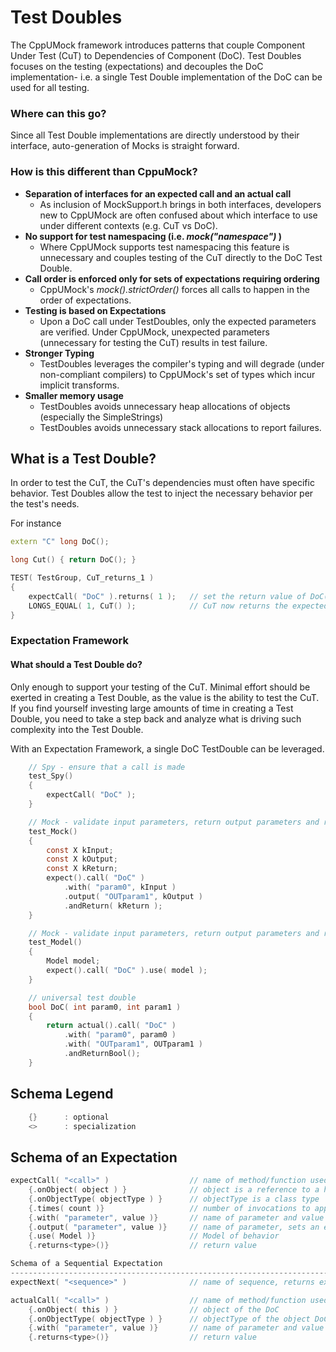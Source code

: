 Test Doubles
========================================================================================================================

The CppUMock framework introduces patterns that couple Component Under Test (CuT) to Dependencies of Component (DoC).
Test Doubles focuses on the testing (expectations) and decouples the DoC implementation- i.e. a single Test Double
implementation of the DoC can be used for all testing.

### Where can this go?
Since all Test Double implementations are directly understood by their interface, auto-generation of Mocks is straight
forward.

### How is this different than CppuMock?

* **Separation of interfaces for an expected call and an actual call**
    * As inclusion of MockSupport.h brings in both interfaces, developers new to CppUMock are often confused about which
        interface to use under different contexts (e.g. CuT vs DoC).
* **No support for test namespacing (i.e. _mock("namespace")_ )**
    * Where CppUMock supports test namespacing this feature is unnecessary and couples testing of the CuT directly to
        the DoC Test Double.
* **Call order is enforced only for sets of expectations requiring ordering**
    * CppUMock's _mock().strictOrder()_ forces all calls to happen in the order of expectations.
* **Testing is based on Expectations**
    * Upon a DoC call under TestDoubles, only the expected parameters are verified.  Under CppUMock, unexpected
        parameters (unnecessary for testing the CuT) results in test failure.
* **Stronger Typing**
    * TestDoubles leverages the compiler's typing and will degrade (under non-compliant compilers) to CppUMock's set of
        types which incur implicit transforms.
* **Smaller memory usage**
    * TestDoubles avoids unnecessary heap allocations of objects (especially the SimpleStrings)
    * TestDoubles avoids unnecessary stack allocations to report failures.

What is a Test Double?
------------------------------------------------------------------------------------------------------------------------
In order to test the CuT, the CuT's dependencies must often have specific behavior.  Test Doubles allow the test to
inject the necessary behavior per the test's needs.

For instance
```c++
extern "C" long DoC();

long Cut() { return DoC(); }

TEST( TestGroup, CuT_returns_1 )
{
    expectCall( "DoC" ).returns( 1 );   // set the return value of DoC()
    LONGS_EQUAL( 1, CuT() );            // CuT now returns the expected value
}
```

### Expectation Framework

#### What should a Test Double do?
Only enough to support your testing of the CuT.  Minimal effort should be exerted in creating a Test Double, as the
value is the ability to test the CuT.  If you find yourself investing large amounts of time in creating a Test Double,
you need to take a step back and analyze what is driving such complexity into the Test Double.

With an Expectation Framework, a single DoC TestDouble can be leveraged.
```c
    // Spy - ensure that a call is made
    test_Spy()
    {
        expectCall( "DoC" );
    }

    // Mock - validate input parameters, return output parameters and return value
    test_Mock()
    {
        const X kInput;
        const X kOutput;
        const X kReturn;
        expect().call( "DoC" )
            .with( "param0", kInput )
            .output( "OUTparam1", kOutput )
            .andReturn( kReturn );
    }

    // Mock - validate input parameters, return output parameters and return value per some modelled behavior
    test_Model()
    {
        Model model;
        expect().call( "DoC" ).use( model );
    }

    // universal test double
    bool DoC( int param0, int param1 )
    {
        return actual().call( "DoC" )
            .with( "param0", param0 )
            .with( "OUTparam1", OUTparam1 )
            .andReturnBool();
    }
```

Schema  Legend
------------------------------------------------------------------------------------------------------------------------
```C
    {}      : optional
    <>      : specialization
```
Schema of an Expectation
------------------------------------------------------------------------------------------------------------------------
```C
expectCall( "<call>" )                  // name of method/function used by actual
    {.onObject( object ) }              // object is a reference to a harness object
    {.onObjectType( objectType ) }      // objectType is a class type
    {.times( count )}                   // number of invocations to apply expectation, default=always
    {.with( "parameter", value )}       // name of parameter and value to validate
    {.output( "parameter", value )}     // name of parameter, sets an expected value
    {.use( Model )}                     // Model of behavior
    {.returns<type>()}                  // return value

Schema of a Sequential Expectation
------------------------------------------------------------------------------------------------------------------------
expectNext( "<sequence>" )              // name of sequence, returns expectCall reference under the sequence
```

```C
actualCall( "<call>" )                  // name of method/function used by actual
    {.onObject( this ) }                // object of the DoC
    {.onObjectType( objectType ) }      // objectType of the object DoC
    {.with( "parameter", value )}       // name of parameter and value to validate
    {.returns<type>()}                  // return value
```